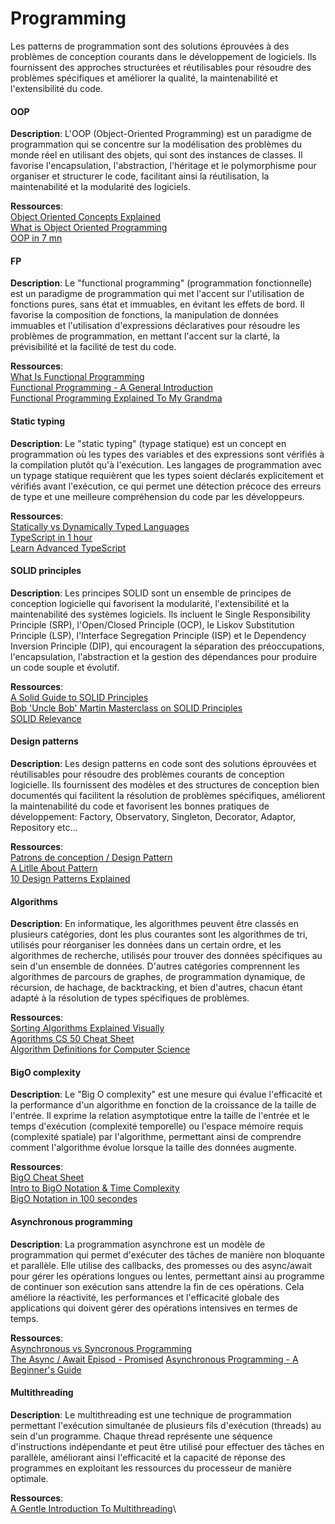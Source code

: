 # Programming
Les patterns de programmation sont des solutions éprouvées à des problèmes de conception courants dans le développement de logiciels. Ils fournissent des approches structurées et réutilisables pour résoudre des problèmes spécifiques et améliorer la qualité, la maintenabilité et l'extensibilité du code.


#### OOP
**Description**: L'OOP (Object-Oriented Programming) est un paradigme de programmation qui se concentre sur la modélisation des problèmes du monde réel en utilisant des objets, qui sont des instances de classes. Il favorise l'encapsulation, l'abstraction, l'héritage et le polymorphisme pour organiser et structurer le code, facilitant ainsi la réutilisation, la maintenabilité et la modularité des logiciels.

**Ressources**:\
[Object Oriented Concepts Explained](https://www.freecodecamp.org/news/object-oriented-programming-concepts-21bb035f7260/)\
[What is Object Oriented Programming](https://www.indeed.com/career-advice/career-development/what-is-object-oriented-programming)\
[OOP in 7 mn](https://www.youtube.com/watch?v=pTB0EiLXUC8&pp=ygUWcHJhY3RpY2FsIGd1aWRlIHRvIG9vcA%3D%3D)


#### FP
**Description**: Le "functional programming" (programmation fonctionnelle) est un paradigme de programmation qui met l'accent sur l'utilisation de fonctions pures, sans état et immuables, en évitant les effets de bord. Il favorise la composition de fonctions, la manipulation de données immuables et l'utilisation d'expressions déclaratives pour résoudre les problèmes de programmation, en mettant l'accent sur la clarté, la prévisibilité et la facilité de test du code.

**Ressources**:\
[What Is Functional Programming](https://www.codingdojo.com/blog/what-is-functional-programming)\
[Functional Programming - A General Introduction](https://www.youtube.com/watch?v=8z_bUIl_uPo&pp=ygUpcHJhY3RpY2FsIGd1aWRlIHRvIGZ1bmN0aW9uYWwgcHJvZ3JhbW1pbmc%3D)\
[Functional Programming Explained To My Grandma](https://www.codingame.com/playgrounds/270/functional-programming-explained-to-my-grandma/what-you-will-learn)

#### Static typing
**Description**: Le "static typing" (typage statique) est un concept en programmation où les types des variables et des expressions sont vérifiés à la compilation plutôt qu'à l'exécution. Les langages de programmation avec un typage statique requièrent que les types soient déclarés explicitement et vérifiés avant l'exécution, ce qui permet une détection précoce des erreurs de type et une meilleure compréhension du code par les développeurs.

**Ressources**:\
[Statically vs Dynamically Typed Languages](https://www.baeldung.com/cs/statically-vs-dynamically-typed-languages)\
[TypeScript in 1 hour](https://www.youtube.com/watch?v=d56mG7DezGs&pp=ygUTdHlwZXNjcmlwdCB0dXRvcmlhbA%3D%3D)\
[Learn Advanced TypeScript](https://medium.com/free-code-camp/typescript-curry-ramda-types-f747e99744ab)

#### SOLID principles
**Description**: Les principes SOLID sont un ensemble de principes de conception logicielle qui favorisent la modularité, l'extensibilité et la maintenabilité des systèmes logiciels. Ils incluent le Single Responsibility Principle (SRP), l'Open/Closed Principle (OCP), le Liskov Substitution Principle (LSP), l'Interface Segregation Principle (ISP) et le Dependency Inversion Principle (DIP), qui encouragent la séparation des préoccupations, l'encapsulation, l'abstraction et la gestion des dépendances pour produire un code souple et évolutif.

**Ressources**:\
[A Solid Guide to SOLID Principles](https://medium.com/mindorks/solid-principles-explained-with-examples-79d1ce114ace)\
[Bob 'Uncle Bob' Martin Masterclass on SOLID Principles](https://www.youtube.com/watch?v=TMuno5RZNeE&ab_channel=Peoplecareer)\
[SOLID Relevance](http://blog.cleancoder.com/uncle-bob/2020/10/18/Solid-Relevance.html)

#### Design patterns
**Description**: Les design patterns en code sont des solutions éprouvées et réutilisables pour résoudre des problèmes courants de conception logicielle. Ils fournissent des modèles et des structures de conception bien documentés qui facilitent la résolution de problèmes spécifiques, améliorent la maintenabilité du code et favorisent les bonnes pratiques de développement: Factory, Observatory, Singleton, Decorator, Adaptor, Repository etc...

**Ressources**:\
[Patrons de conception / Design Pattern](https://refactoring.guru/fr/design-patterns)\
[A Litlle About Pattern](http://blog.cleancoder.com/uncle-bob/2014/06/30/ALittleAboutPatterns.html)\
[10 Design Patterns Explained](https://www.youtube.com/watch?v=NU_1StN5Tkk&pp=ygUnZGVzaWduIHBhdHRlcm5zIGluIHNvZnR3YXJlIGVuZ2luZWVyaW5n)

#### Algorithms
**Description**: En informatique, les algorithmes peuvent être classés en plusieurs catégories, dont les plus courantes sont les algorithmes de tri, utilisés pour réorganiser les données dans un certain ordre, et les algorithmes de recherche, utilisés pour trouver des données spécifiques au sein d'un ensemble de données. D'autres catégories comprennent les algorithmes de parcours de graphes, de programmation dynamique, de récursion, de hachage, de backtracking, et bien d'autres, chacun étant adapté à la résolution de types spécifiques de problèmes.

**Ressources**:\
[Sorting Algorithms Explained Visually](https://www.youtube.com/watch?v=RfXt_qHDEPw&ab_channel=BeyondFireship)\
[Agorithms CS 50 Cheat Sheet](https://cheatography.com/dmytronoks/cheat-sheets/algorithms-cs50/)\
[Algorithm Definitions for Computer Science](https://www.freecodecamp.org/news/what-is-an-algorithm-definition-for-beginners/)

#### BigO complexity
**Description**: Le "Big O complexity" est une mesure qui évalue l'efficacité et la performance d'un algorithme en fonction de la croissance de la taille de l'entrée. Il exprime la relation asymptotique entre la taille de l'entrée et le temps d'exécution (complexité temporelle) ou l'espace mémoire requis (complexité spatiale) par l'algorithme, permettant ainsi de comprendre comment l'algorithme évolue lorsque la taille des données augmente.

**Ressources**:\
[BigO Cheat Sheet](https://www.bigocheatsheet.com/)\
[Intro to BigO Notation & Time Complexity](https://www.youtube.com/watch?v=D6xkbGLQesk&pp=ygUaYmlnIG8gY29tcGxleGl0eSBleHBsYWluZWQ%3D)\
[BigO Notation in 100 secondes](https://www.youtube.com/watch?v=g2o22C3CRfU&pp=ygUaYmlnIG8gY29tcGxleGl0eSBleHBsYWluZWQ%3D)

#### Asynchronous programming
**Description**: La programmation asynchrone est un modèle de programmation qui permet d'exécuter des tâches de manière non bloquante et parallèle. Elle utilise des callbacks, des promesses ou des async/await pour gérer les opérations longues ou lentes, permettant ainsi au programme de continuer son exécution sans attendre la fin de ces opérations. Cela améliore la réactivité, les performances et l'efficacité globale des applications qui doivent gérer des opérations intensives en termes de temps.

**Ressources**:\
[Asynchronous vs Syncronous Programming](https://www.youtube.com/watch?v=Kpn2ajSa92c&pp=ygUZYXN5bmNyaG9uZW91cyBwcm9ncmFtbWluZw%3D%3D)\
[The Async / Await Episod - Promised](https://www.youtube.com/watch?v=vn3tm0quoqE&pp=ygUZYXN5bmNyaG9uZW91cyBwcm9ncmFtbWluZw%3D%3D)
[Asynchronous Programming - A Beginner's Guide](https://www.bmc.com/blogs/asynchronous-programming/)

#### Multithreading
**Description**: Le multithreading est une technique de programmation permettant l'exécution simultanée de plusieurs fils d'exécution (threads) au sein d'un programme. Chaque thread représente une séquence d'instructions indépendante et peut être utilisé pour effectuer des tâches en parallèle, améliorant ainsi l'efficacité et la capacité de réponse des programmes en exploitant les ressources du processeur de manière optimale.

**Ressources**:\
[A Gentle Introduction To Multithreading](https://www.internalpointers.com/post/gentle-introduction-multithreading)\
